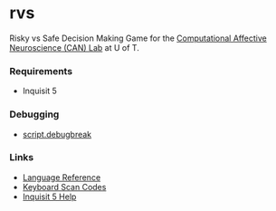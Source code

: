 # rvs

Risky vs Safe Decision Making Game for the [Computational Affective Neuroscience (CAN) Lab](https://canlabuoft.wordpress.com)
at U of T.

### Requirements

* Inquisit 5

### Debugging

- [script.debugbreak](http://www.millisecond.com/support/docs/v5/html/language/functions/debugbreak.htm)


### Links

- [Language Reference](http://www.millisecond.com/support/docs/v5/html/language/languagereference.htm)
- [Keyboard Scan Codes](http://www.millisecond.com/support/docs/v5/html/language/scancodes.htm)
- [Inquisit 5 Help](http://www.millisecond.com/support/docs/v5/Inquisit.pdf)
